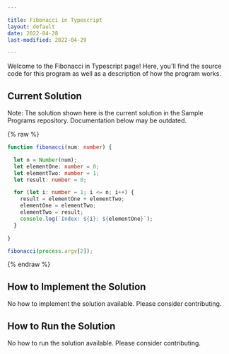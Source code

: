 ```yaml
---

title: Fibonacci in Typescript
layout: default
date: 2022-04-28
last-modified: 2022-04-29

---
```


Welcome to the Fibonacci in Typescript page! Here, you'll find the source code for this program as well as a description of how the program works.

## Current Solution

Note: The solution shown here is the current solution in the Sample Programs repository. Documentation below may be outdated.

{% raw %}

```Typescript
function fibonacci(num: number) {

  let n = Number(num);
  let elementOne: number = 0;
  let elementTwo: number = 1;
  let result: number = 0;

  for (let i: number = 1; i <= n; i++) {
    result = elementOne + elementTwo;
    elementOne = elementTwo;
    elementTwo = result;
    console.log(`Index: ${i}: ${elementOne}`);
  }

}

fibonacci(process.argv[2]);

```

{% endraw %}

## How to Implement the Solution

No how to implement the solution available. Please consider contributing.

## How to Run the Solution

No how to run the solution available. Please consider contributing.
